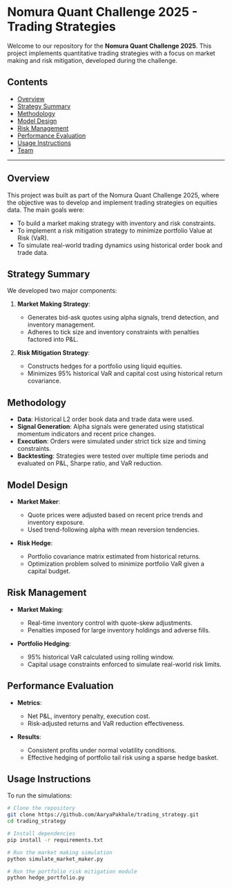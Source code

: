 # Nomura Quant Challenge 2025 - Trading Strategies

Welcome to our repository for the **Nomura Quant Challenge 2025**. This project implements quantitative trading strategies with a focus on market making and risk mitigation, developed during the challenge.

## Contents

- [Overview](#overview)
- [Strategy Summary](#strategy-summary)
- [Methodology](#methodology)
- [Model Design](#model-design)
- [Risk Management](#risk-management)
- [Performance Evaluation](#performance-evaluation)
- [Usage Instructions](#usage-instructions)
- [Team](#team)

---

## Overview

This project was built as part of the Nomura Quant Challenge 2025, where the objective was to develop and implement trading strategies on equities data. The main goals were:

- To build a market making strategy with inventory and risk constraints.
- To implement a risk mitigation strategy to minimize portfolio Value at Risk (VaR).
- To simulate real-world trading dynamics using historical order book and trade data.

## Strategy Summary

We developed two major components:

1. **Market Making Strategy**:
   - Generates bid-ask quotes using alpha signals, trend detection, and inventory management.
   - Adheres to tick size and inventory constraints with penalties factored into P&L.

2. **Risk Mitigation Strategy**:
   - Constructs hedges for a portfolio using liquid equities.
   - Minimizes 95% historical VaR and capital cost using historical return covariance.

## Methodology

- **Data**: Historical L2 order book data and trade data were used.
- **Signal Generation**: Alpha signals were generated using statistical momentum indicators and recent price changes.
- **Execution**: Orders were simulated under strict tick size and timing constraints.
- **Backtesting**: Strategies were tested over multiple time periods and evaluated on P&L, Sharpe ratio, and VaR reduction.

## Model Design

- **Market Maker**:
  - Quote prices were adjusted based on recent price trends and inventory exposure.
  - Used trend-following alpha with mean reversion tendencies.

- **Risk Hedge**:
  - Portfolio covariance matrix estimated from historical returns.
  - Optimization problem solved to minimize portfolio VaR given a capital budget.

## Risk Management

- **Market Making**:
  - Real-time inventory control with quote-skew adjustments.
  - Penalties imposed for large inventory holdings and adverse fills.

- **Portfolio Hedging**:
  - 95% historical VaR calculated using rolling window.
  - Capital usage constraints enforced to simulate real-world risk limits.

## Performance Evaluation

- **Metrics**:
  - Net P&L, inventory penalty, execution cost.
  - Risk-adjusted returns and VaR reduction effectiveness.

- **Results**:
  - Consistent profits under normal volatility conditions.
  - Effective hedging of portfolio tail risk using a sparse hedge basket.

## Usage Instructions

To run the simulations:

```bash
# Clone the repository
git clone https://github.com/AaryaPakhale/trading_strategy.git
cd trading_strategy

# Install dependencies
pip install -r requirements.txt

# Run the market making simulation
python simulate_market_maker.py

# Run the portfolio risk mitigation module
python hedge_portfolio.py

```

